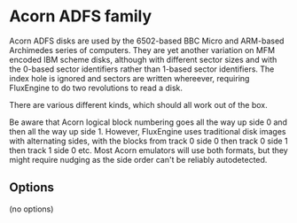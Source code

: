 <!-- This file is automatically generated. Do not edit. -->
# Acorn ADFS family

Acorn ADFS disks are used by the 6502-based BBC Micro and ARM-based Archimedes
series of computers. They are yet another variation on MFM encoded IBM scheme
disks, although with different sector sizes and with the 0-based sector
identifiers rather than 1-based sector identifiers. The index hole is ignored
and sectors are written whereever, requiring FluxEngine to do two revolutions
to read a disk.

There are various different kinds, which should all work out of the box.

Be aware that Acorn logical block numbering goes all the way up side 0 and
then all the way up side 1. However, FluxEngine uses traditional disk images
with alternating sides, with the blocks from track 0 side 0 then track 0 side
1 then track 1 side 0 etc. Most Acorn emulators will use both formats, but
they might require nudging as the side order can't be reliably autodetected.

## Options

(no options)

